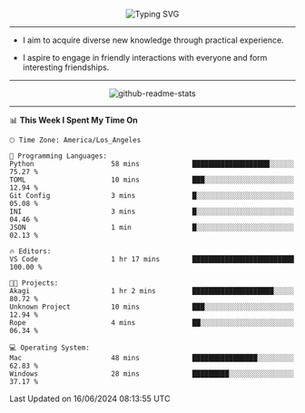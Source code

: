 <p align="center">
  <img src="https://readme-typing-svg.demolab.com?font=Fira+Code&weight=500&size=32&duration=2500&pause=1600&center=true&vCenter=true&random=false&width=1024&height=64&lines=Hi+there+%F0%9F%91%8B;I'm+delighted+you+could+make+it+here+%F0%9F%8E%89;I'm+Harry%2C+a+college+student+still+finding+my+way" alt="Typing SVG" />
</p>


---


- I aim to acquire diverse new knowledge through practical experience.

- I aspire to engage in friendly interactions with everyone and form interesting friendships.


---


<p align="center">
  <img src="https://github-readme-stats.vercel.app/api?username=Harry-Jing&show_icons=true" alt="github-readme-stats"/>
</p>


---

<!--START_SECTION:waka-->
📊 **This Week I Spent My Time On** 

```text
🕑︎ Time Zone: America/Los_Angeles

💬 Programming Languages: 
Python                   58 mins             ███████████████████░░░░░░   75.27 % 
TOML                     10 mins             ███░░░░░░░░░░░░░░░░░░░░░░   12.94 % 
Git Config               3 mins              █░░░░░░░░░░░░░░░░░░░░░░░░   05.08 % 
INI                      3 mins              █░░░░░░░░░░░░░░░░░░░░░░░░   04.46 % 
JSON                     1 min               █░░░░░░░░░░░░░░░░░░░░░░░░   02.13 % 

🔥 Editors: 
VS Code                  1 hr 17 mins        █████████████████████████   100.00 % 

🐱‍💻 Projects: 
Akagi                    1 hr 2 mins         ████████████████████░░░░░   80.72 % 
Unknown Project          10 mins             ███░░░░░░░░░░░░░░░░░░░░░░   12.94 % 
Rope                     4 mins              ██░░░░░░░░░░░░░░░░░░░░░░░   06.34 % 

💻 Operating System: 
Mac                      48 mins             ████████████████░░░░░░░░░   62.83 % 
Windows                  28 mins             █████████░░░░░░░░░░░░░░░░   37.17 % 
```


 Last Updated on 16/06/2024 08:13:55 UTC
<!--END_SECTION:waka-->
